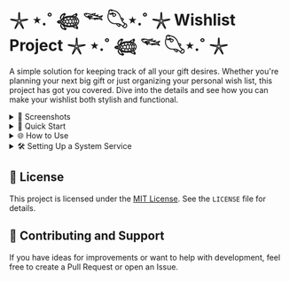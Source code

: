 # 𓇼 ⋆.˚ 𓆉 𓆝 𓆡⋆.˚ 𓇼 Wishlist Project 𓇼 ⋆.˚ 𓆉 𓆝 𓆡⋆.˚ 𓇼

A simple solution for keeping track of all your gift desires. Whether you're planning your next big gift or just organizing your personal wish list, this project has got you covered. Dive into the details and see how you can make your wishlist both stylish and functional.

<details>
  <summary>📸 Screenshots</summary>

### 🖥️ Admin

<img width="600" alt="Admin" src="https://github.com/user-attachments/assets/7c6559df-3ebb-43a2-9101-ac628b6f4bc8">

*Screenshot of the Django admin interface where you can manage users and wishlist items.*

### 👤 Unauthenticated User
<img src="https://github.com/user-attachments/assets/996770ac-0c52-4f87-8cbd-0362e0f41f5e" alt="Unauthenticated User" width="600" />

*How the site appears to users who are not logged in.*

### 📱 Mobile View

<img src="https://github.com/user-attachments/assets/a710adb2-bea9-4e74-b8e2-4390212ce630" alt="Mobile View" height="600" />

*Example of how the wishlist looks on a mobile device.*
</details>

<details>
  <summary>🚀 Quick Start</summary>

1. **Clone the repository, navigate to the project directory, and create a `prod.env` file**:
    ```bash
    git clone https://github.com/Mikhail11235/fishy_wishes.git
    cd fishy_wishes
    ```

    Create a `prod.env` file with the necessary environment variables. Example:
    ```env
    HOST=YOUR_HOST
    PGNAME=YOUR_DB_NAME
    PGUSER=YOUR_DB_USER
    PGPASSWORD=YOUR_DB_PASSWORD
    PGHOST=db
    PGPORT=5432
    DJANGO_SUPERUSER_USERNAME=YOUR_DJANGO_SUPERUSER_USERNAME
    DJANGO_SUPERUSER_EMAIL=YOUR_DJANGO_SUPERUSER_EMAIL
    DJANGO_SUPERUSER_PASSWORD=YOUR_DJANGO_SUPERUSER_PASSWORD
    ```

2. **Start Docker Compose**:
    - To start the application with Docker Compose, use:
    ```bash
    docker-compose --env-file prod.env up -d --build
    ```

    - For local development with debugging enabled, modify the `local.env`:
    ```env
    HOST=*
    PGHOST=localhost
    ```
     Set `DEBUG=True` `LOCAL=TRUE` in `settings.py`

    Then start the application:
    ```bash
    python3 manage.py runserver
    ```

3. **Run database migrations, collect static files, and compile messages**:
    ```bash
    docker-compose exec web python manage.py wishlist makemigrations
    docker-compose exec web python manage.py migrate
    docker-compose exec web python manage.py collectstatic
    docker-compose exec web django-admin compilemessages
    ```
</details>
<details>
  <summary>🌐 How to Use</summary>
  
1. **Open your browser and go to**: `http://your_domain`

2. **Browse your wishlist, add and remove items as you like.**

3. **Add a separate user for gift booking**:
    - Log in to the Django admin interface using your superuser credentials.
    - Go to the **"Users"** section and click **"Add User"**.
    - Enter a **username** and **password** for the new user, then click **"Save"**.

    This new user will now be able to manage gift bookings. 🎁
</details>
<details>
  <summary>🛠️ Setting Up a System Service</summary>

1. **Create a systemd service file**:

    ```bash
    sudo nano /etc/systemd/system/wishlist.service
    ```

    Add the following content to the file:

    ```ini
    [Unit]
    Description=Wishlist Service
    After=network.target

    [Service]
    Type=simple
    WorkingDirectory=/path/to/your_project
    ExecStart=/usr/local/bin/restart-wishlist.sh
    ExecReload=/usr/local/bin/restart-wishlist.sh
    Restart=on-failure
    RestartSec=120
    User=your_user
    Group=your_group

    [Install]
    WantedBy=multi-user.target
    ```

    Replace `/path/to/your_project`, `/usr/local/bin/restart-wishlist.sh`, `your_user`, and `your_group` with the appropriate values for your setup.

2. **Create the restart script**:

    ```bash
    sudo nano /usr/local/bin/restart-wishlist.sh
    ```

    Add the following content to the script:

    ```bash
    #!/bin/bash

    cd /path/to/your_project

    /usr/local/bin/docker-compose --env-file prod.env down

    /usr/local/bin/docker-compose --env-file prod.env up -d --build
    ```

    Make the script executable:

    ```bash
    sudo chmod +x /usr/local/bin/restart-wishlist.sh
    ```

3. **Reload systemd and start the service**:

    ```bash
    sudo systemctl daemon-reload
    sudo systemctl enable wishlist.service
    sudo systemctl start wishlist.service
    ```

4. **Check the status of your service**:

    ```bash
    sudo systemctl status wishlist.service
    ```
</details>

## 📝 License

This project is licensed under the [MIT License](LICENSE). See the `LICENSE` file for details.

## 🤝 Contributing and Support

If you have ideas for improvements or want to help with development, feel free to create a Pull Request or open an Issue.
